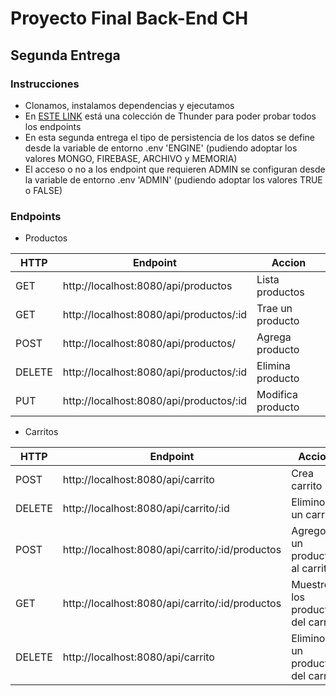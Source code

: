 # Proyecto Final Back-End CH
## Segunda Entrega

### Instrucciones
* Clonamos, instalamos dependencias y ejecutamos
* En [ESTE LINK](https://github.com/BernoRB/NodeJS/blob/main/final-2da/thunder-collection_Back%20-%20Desafio%20Final.json) está una colección de Thunder para poder probar todos los endpoints
* En esta segunda entrega el tipo de persistencia de los datos se define desde la variable de entorno .env 'ENGINE' (pudiendo adoptar los valores MONGO, FIREBASE, ARCHIVO y MEMORIA)
* El acceso o no a los endpoint que requieren ADMIN se configuran desde la variable de entorno .env 'ADMIN' (pudiendo adoptar los valores TRUE o FALSE)

### Endpoints

* Productos

| HTTP | Endpoint | Accion |
| ------ | ------ | ------ |
| GET  | http://localhost:8080/api/productos  | Lista productos |
| GET  | http://localhost:8080/api/productos/:id  | Trae un producto |
| POST  | http://localhost:8080/api/productos/  | Agrega producto |
| DELETE  | http://localhost:8080/api/productos/:id  | Elimina producto |
| PUT  | http://localhost:8080/api/productos/:id  | Modifica producto |

* Carritos

| HTTP | Endpoint | Accion |
| ------ | ------ | ------ |
| POST  | http://localhost:8080/api/carrito  | Crea carrito |
| DELETE  | http://localhost:8080/api/carrito/:id  | Elimino un carrito |
| POST  | http://localhost:8080/api/carrito/:id/productos  | Agrego un producto al carrito |
| GET  | http://localhost:8080/api/carrito/:id/productos  | Muestro los productos del carrito |
| DELETE  | http://localhost:8080/api/carrito  | Elimino un producto del carrito |
